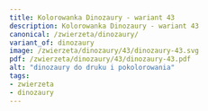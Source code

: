 ```yaml
---
title: Kolorowanka Dinozaury - wariant 43
description: Kolorowanka Dinozaury - wariant 43
canonical: /zwierzeta/dinozaury/
variant_of: dinozaury
image: /zwierzeta/dinozaury/43/dinozaury-43.svg
pdf: /zwierzeta/dinozaury/43/dinozaury-43.pdf
alt: "dinozaury do druku i pokolorowania"
tags:
- zwierzeta
- dinozaury
---
```


